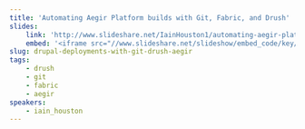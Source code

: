 ```yaml
---
title: 'Automating Aegir Platform builds with Git, Fabric, and Drush'
slides:
    link: 'http://www.slideshare.net/IainHouston1/automating-aegir-platform-builds-with-git-fabric-and-drush'
    embed: '<iframe src="//www.slideshare.net/slideshow/embed_code/key/rlMGOejNz5T71j" width="425" height="355" frameborder="0" marginwidth="0" marginheight="0" scrolling="no" style="border:1px solid #CCC; border-width:1px; margin-bottom:5px; max-width: 100%;" allowfullscreen></iframe>'
slug: drupal-deployments-with-git-drush-aegir
tags:
    - drush
    - git
    - fabric
    - aegir
speakers:
    - iain_houston
---
```

